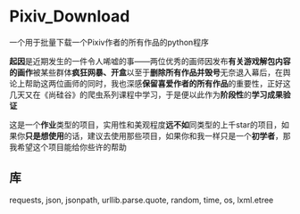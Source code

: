 # Pixiv_Download

一个用于批量下载一个Pixiv作者的所有作品的python程序

**起因**是近期发生的一件令人唏嘘的事——两位优秀的画师因发布**有关游戏解包内容的画作**被某些群体**疯狂网暴、开盒**以至于**删除所有作品并毁号**无奈退入幕后，在舆论上帮助这两位画师的同时，我也深感**保留喜爱作者的所有作品**的重要性，正好这几天又在《尚硅谷》的爬虫系列课程中学习，于是便以此作为**阶段性**的**学习成果验证**

这是一个**作业**类型的项目，实用性和美观程度**远不如**同类型的上千star的项目，如果你**只是想使用**的话，建议去使用那些项目，如果你和我一样只是一个**初学者**，那我希望这个项目能给你些许的帮助

## 库
requests,
json,
jsonpath,
urllib.parse.quote,
random,
time,
os,
lxml.etree
